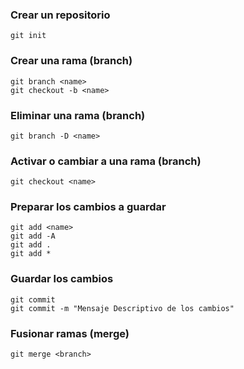 ### Crear un repositorio

```shell
git init 
```

### Crear una rama (branch)

```shell
git branch <name>
git checkout -b <name>
```

### Eliminar una rama (branch)

```shell
git branch -D <name>
```

### Activar o cambiar a una rama (branch)

```shell
git checkout <name>
```

### Preparar los cambios a guardar

```shell
git add <name>
git add -A 
git add .
git add *
```

### Guardar los cambios 

```shell
git commit
git commit -m "Mensaje Descriptivo de los cambios"
```

### Fusionar ramas (merge)

```shell
git merge <branch>
```